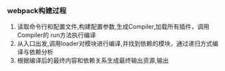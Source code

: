 ### webpack构建过程
1. 读取命令行和配置文件,构建配置参数,生成Compiler,加载所有插件，调用Compiler的 run方法执行编译
2. 从入口出发,调用loader对模块进行编译,并找到依赖的模块，通过递归方式编译与依赖分析
3. 根据编译后的最终内容和依赖关系生成最终输出资源,输出